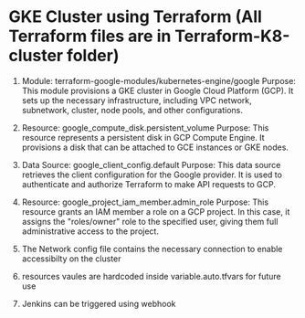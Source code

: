 # GKE Cluster using Terraform (All Terraform files are in Terraform-K8-cluster folder)

1. Module: terraform-google-modules/kubernetes-engine/google
   Purpose: This module provisions a GKE cluster in Google Cloud Platform (GCP). It sets up the necessary infrastructure, including VPC network, subnetwork, cluster, node pools, and other configurations.

2. Resource: google_compute_disk.persistent_volume
   Purpose: This resource represents a persistent disk in GCP Compute Engine. It provisions a disk that can be attached to GCE instances or GKE nodes.

3. Data Source: google_client_config.default
   Purpose: This data source retrieves the client configuration for the Google provider. It is used to authenticate and authorize Terraform to make API requests to GCP.

4. Resource: google_project_iam_member.admin_role
   Purpose: This resource grants an IAM member a role on a GCP project. In this case, it assigns the "roles/owner" role to the specified user, giving them full administrative access to the project.

5. The Network config file contains the necessary connection to enable accessibilty on the cluster

6. resources vaules are hardcoded inside variable.auto.tfvars for future use

7. Jenkins can be triggered using webhook